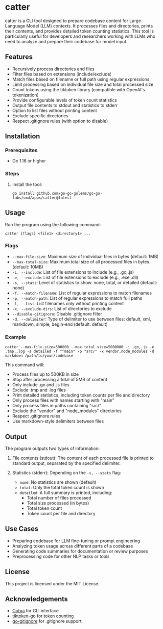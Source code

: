 # catter

catter is a CLI tool designed to prepare codebase content for Large Language Model (LLM) contexts. It processes
files and directories, prints their contents, and provides detailed token counting statistics. This tool is particularly
useful for developers and researchers working with LLMs who need to analyze and prepare their codebase for model input.

## Features

- Recursively process directories and files
- Filter files based on extensions (include/exclude)
- Match files based on filename or full path using regular expressions
- Limit processing based on individual file size and total processed size
- Count tokens using the tiktoken library (compatible with OpenAI's tokenization)
- Provide configurable levels of token count statistics
- Output file contents to stdout and statistics to stderr
- Option to list files without printing content
- Exclude specific directories
- Respect .gitignore rules (with option to disable)

## Installation

### Prerequisites

- Go 1.16 or higher

### Steps

1. Install the tool:
   ```
   go install github.com/go-go-golems/go-go-labs/cmd/apps/catter@latest
   ```

## Usage

Run the program using the following command:

```
catter [flags] <file1> <directory1> ...
```

### Flags

- `--max-file-size`: Maximum size of individual files in bytes (default: 1MB)
- `--max-total-size`: Maximum total size of all processed files in bytes (default: 10MB)
- `-i, --include`: List of file extensions to include (e.g., .go,.js)
- `-e, --exclude`: List of file extensions to exclude (e.g., .exe,.dll)
- `-s, --stats`: Level of statistics to show: none, total, or detailed (default: none)
- `-f, --match-filename`: List of regular expressions to match filenames
- `-p, --match-path`: List of regular expressions to match full paths
- `-l, --list`: List filenames only without printing content
- `-x, --exclude-dirs`: List of directories to exclude
- `--disable-gitignore`: Disable .gitignore filter
- `-d, --delimiter`: Type of delimiter to use between files: default, xml, markdown, simple, begin-end (default: default)

### Example

```
catter --max-file-size=500000 --max-total-size=5000000 -i .go,.js -e .tmp,.log -s detailed -f "^main" -p "src/" -x vendor,node_modules -d markdown /path/to/your/codebase
```

This command will:
- Process files up to 500KB in size
- Stop after processing a total of 5MB of content
- Only include .go and .js files
- Exclude .tmp and .log files
- Print detailed statistics, including token counts per file and directory
- Only process files with names starting with "main"
- Only process files in paths containing "src/"
- Exclude the "vendor" and "node_modules" directories
- Respect .gitignore rules
- Use markdown-style delimiters between files

## Output

The program outputs two types of information:

1. File contents (stdout): The content of each processed file is printed to standard output, separated by the specified delimiter.

2. Statistics (stderr): Depending on the `-s, --stats` flag:
    - `none`: No statistics are shown (default)
    - `total`: Only the total token count is shown
    - `detailed`: A full summary is printed, including:
        - Total number of files processed
        - Total size processed (in bytes)
        - Total token count
        - Token count per file and directory

## Use Cases

- Preparing codebase for LLM fine-tuning or prompt engineering
- Analyzing token usage across different parts of a codebase
- Generating code summaries for documentation or review purposes
- Preprocessing code for other NLP tasks or tools

## License

This project is licensed under the MIT License.

## Acknowledgements

- [Cobra](https://github.com/spf13/cobra) for CLI interface
- [tiktoken-go](https://github.com/pkoukk/tiktoken-go) for token counting
- [go-gitignore](https://github.com/denormal/go-gitignore) for .gitignore support